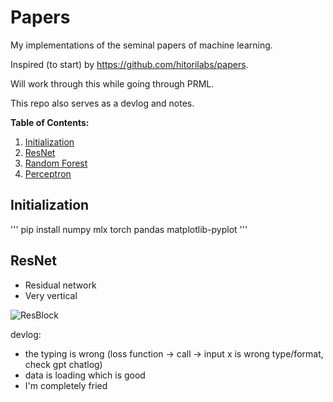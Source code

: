 # Papers
My implementations of the seminal papers of machine learning.

Inspired (to start) by https://github.com/hitorilabs/papers.

Will work through this while going through PRML.

This repo also serves as a devlog and notes.

**Table of Contents:**
1. [Initialization](#initialization) 
2. [ResNet](#resnet)
3. [Random Forest](#random-forest)
4. [Perceptron](#perceptron)

## Initialization
'''
pip install numpy mlx torch pandas matplotlib-pyplot 
'''


## ResNet
* Residual network
* Very vertical

![ResBlock](resblock.png)

devlog:
* the typing is wrong (loss function -> call -> input x is wrong type/format, check gpt chatlog)
* data is loading which is good
* I'm completely fried


